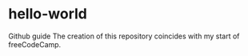 # hello-world
Github guide
The creation of this repository coincides with my start of freeCodeCamp.
